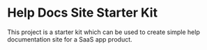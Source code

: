 # Help Docs Site Starter Kit

This project is a starter kit which can be used to create simple help documentation site for a SaaS app product.

